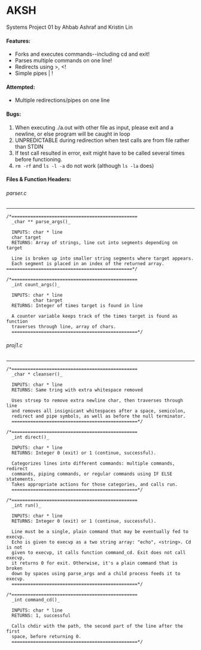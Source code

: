 # AKSH #
Systems Project 01
by Ahbab Ashraf and Kristin Lin

#### Features: ####
- Forks and executes commands--including cd and exit!
- Parses multiple commands on one line!
- Redirects using >, <!
- Simple pipes | !

#### Attempted: ####
- Multiple redirections/pipes on one line

#### Bugs: ####
1. When executing ./a.out with other file as input, please
   exit and a newline, or else program will be caught in loop
2. UNPREDICTABLE during redirection when test calls are from file
   rather than STDIN
3. If test call resulted in error, exit might have to be called
   several times before functioning.
4. `rm -rf` and `ls -l -a` do not work (although `ls -la` does)

#### Files & Function Headers: ####
                  
###### parser.c ######
- - - -
```
/*===============================================                  
  _char ** parse_args()_

  INPUTS: char * line
  char target
  RETURNS: Array of strings, line cut into segments depending on target

  Line is broken up into smaller string segments where target appears. 
  Each segment is placed in an index of the returned array.                     
===============================================*/

/*===============================================                     
  _int count_args()_

  INPUTS: char * line
          char target
  RETURNS: Integer of times target is found in line

  A counter variable keeps track of the times target is found as function
  traverses through line, array of chars.                    
  ===============================================*/
```
  
###### proj1.c ######
- - - -
```
/*===============================================                     
  _char * cleanser()_

  INPUTS: char * line
  RETURNS: Same tring with extra whitespace removed

  Uses strsep to remove extra newline char, then traverses through line
  and removes all insignicant whitespaces after a space, semicolon,
  redirect and pipe symbols, as well as before the null terminator.
  ===============================================*/

/*===============================================                     
  _int direct()_

  INPUTS: char * line
  RETURNS: Integer 0 (exit) or 1 (continue, successful).

  Categorizes lines into different commands: multiple commands, redirect
  commands, piping commands, or regular commands using IF ELSE statements.
  Takes appropriate actions for those categories, and calls run.
  ===============================================*/

/*===============================================                     
  _int run()_

  INPUTS: char * line
  RETURNS: Integer 0 (exit) or 1 (continue, successful).

  Line must be a single, plain command that may be eventually fed to execvp.
  Echo is given to execvp as a two string array: "echo", <string>. Cd is not
  given to execvp, it calls function command_cd. Exit does not call execvp,
  it returns 0 for exit. Otherwise, it's a plain command that is broken
  down by spaces using parse_args and a child process feeds it to execvp.
  ===============================================*/

/*===============================================                     
  _int command_cd()_

  INPUTS: char * line
  RETURNS: 1, successful

  Calls chdir with the path, the second part of the line after the first
  space, before returning 0.
  ===============================================*/

```